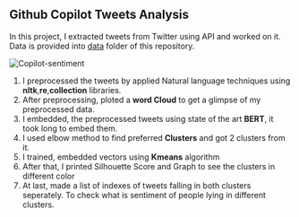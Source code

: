 ## Github Copilot Tweets Analysis
In this project, I extracted tweets from Twitter using API and worked on it. Data is provided into [data](https://github.com/Prasantkumar987/Natural_Language_Processing_using_Tensorflow/tree/main/Github_Copilot_Tweets_Analysis/data) folder of this repository. 

![Copilot-sentiment](https://user-images.githubusercontent.com/54981696/129315573-6110e003-4131-4470-af4e-331101f5809d.png)

1. I preprocessed the tweets by applied Natural language techniques using **nltk**,**re**,**collection** libraries.
2. After preprocessing, ploted a **word Cloud** to get a glimpse of my preprocessed data.
3. I embedded, the preprocessed tweets using state of the art **BERT**, it took long to embed them.
4. I used elbow method to find preferred **Clusters** and got 2 clusters from it.
5. I trained, embedded vectors using **Kmeans** algorithm 
6. After that, I printed Silhouette Score and Graph to see the clusters in different color
7. At last, made a list of indexes of tweets falling in both clusters seperately. To check what is sentiment of people lying in different clusters. 
